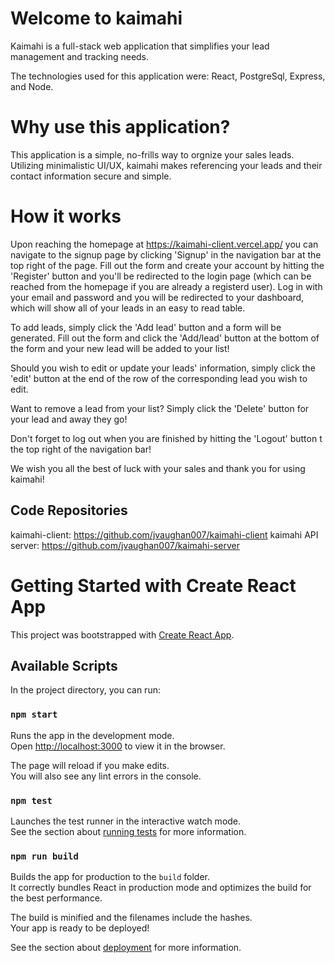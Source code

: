 # Welcome to kaimahi

Kaimahi is a full-stack web application that simplifies your lead management and tracking needs. 

The technologies used for this application were: React, PostgreSql, Express, and Node.

# Why use this application?

This application is a simple, no-frills way to orgnize your sales leads. Utilizing minimalistic UI/UX, kaimahi makes referencing your leads and their contact information secure and simple.

# How it works

Upon reaching the homepage at https://kaimahi-client.vercel.app/ you can navigate to the signup page by clicking 'Signup' in the navigation bar at the top right of the page. Fill out the form and create your account by hitting the 'Register' button and you'll be redirected to the login page (which can be reached from the homepage if you are already a registerd user). Log in with your email and password and you will be redirected to your dashboard, which will show all of your leads in an easy to read table. 

To add leads, simply click the 'Add lead' button and a form will be generated. Fill out the form and click the 'Add/lead' button at the bottom of the form and your new lead will be added to your list!

Should you wish to edit or update your leads' information, simply click the 'edit' button at the end of the row of the corresponding lead you wish to edit. 

Want to remove a lead from your list? Simply click the 'Delete' button for your lead and away they go!

Don't forget to log out when you are finished by hitting the 'Logout' button t the top right of the navigation bar!

We wish you all the best of luck with your sales and thank you for using kaimahi!

## Code Repositories

kaimahi-client: https://github.com/jvaughan007/kaimahi-client
kaimahi API server: https://github.com/jvaughan007/kaimahi-server





# Getting Started with Create React App

This project was bootstrapped with [Create React App](https://github.com/facebook/create-react-app).

## Available Scripts

In the project directory, you can run:

### `npm start`

Runs the app in the development mode.\
Open [http://localhost:3000](http://localhost:3000) to view it in the browser.

The page will reload if you make edits.\
You will also see any lint errors in the console.

### `npm test`

Launches the test runner in the interactive watch mode.\
See the section about [running tests](https://facebook.github.io/create-react-app/docs/running-tests) for more information.

### `npm run build`

Builds the app for production to the `build` folder.\
It correctly bundles React in production mode and optimizes the build for the best performance.

The build is minified and the filenames include the hashes.\
Your app is ready to be deployed!

See the section about [deployment](https://facebook.github.io/create-react-app/docs/deployment) for more information.


